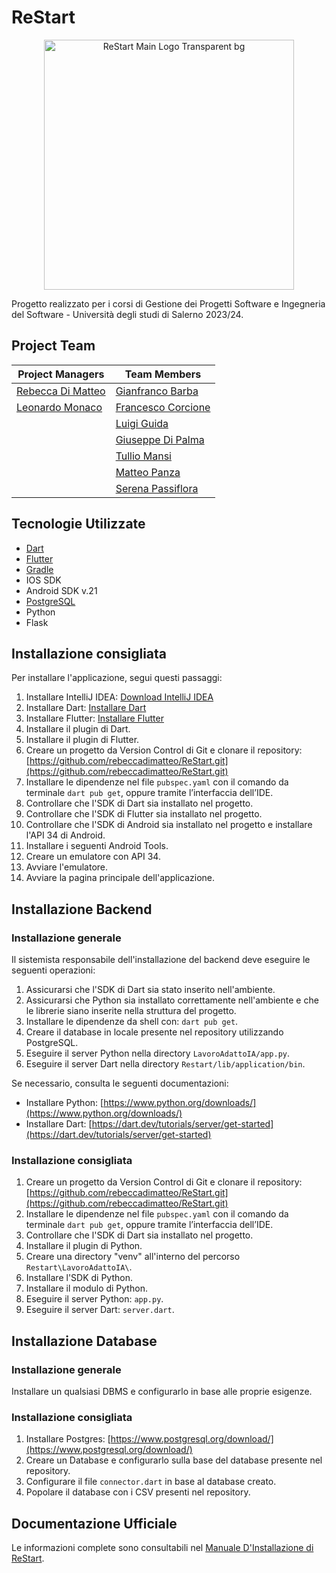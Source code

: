 # ReStart

<p align="center">
  <img alt="ReStart Main Logo Transparent bg" width="400" src="https://github.com/rebeccadimatteo/ReStart/assets/64544645/8bee9518-6866-4d6a-8ad6-b99721f4a027">
</p>

Progetto realizzato per i corsi di Gestione dei Progetti Software e Ingegneria del Software - Università degli studi di Salerno 2023/24.

## Project Team

| Project Managers                                   | Team Members                                      |
|----------------------------------------------------|---------------------------------------------------|
| [Rebecca Di Matteo](https://github.com/rebeccadimatteo) | [Gianfranco Barba](https://github.com/gianfrancobarba) |
| [Leonardo Monaco](https://github.com/lnrdmnc)       | [Francesco Corcione](https://github.com/FCorcione02)   |
|                                                    | [Luigi Guida](https://github.com/Fxller)              |
|                                                    | [Giuseppe Di Palma](https://github.com/SeaEris)        |
|                                                    | [Tullio Mansi](https://github.com/Mall1o)             |
|                                                    | [Matteo Panza](https://github.com/matpan23)           |
|                                                    | [Serena Passiflora](https://github.com/Sere6899)      |

## Tecnologie Utilizzate

- [Dart](https://docs.flutter.dev/)
- [Flutter](https://docs.flutter.dev/)
- [Gradle](https://gradle.org/)
- IOS SDK
- Android SDK v.21
- [PostgreSQL](https://www.postgresql.org/docs/)
- Python
- Flask

## Installazione consigliata

Per installare l'applicazione, segui questi passaggi:

1. Installare IntelliJ IDEA: [Download IntelliJ IDEA](https://www.jetbrains.com/idea/download/?section=windows)
2. Installare Dart: [Installare Dart](https://dart.dev/get-dart)
3. Installare Flutter: [Installare Flutter](https://docs.flutter.dev/get-started/install)
4. Installare il plugin di Dart.
5. Installare il plugin di Flutter.
6. Creare un progetto da Version Control di Git e clonare il repository: [https://github.com/rebeccadimatteo/ReStart.git](https://github.com/rebeccadimatteo/ReStart.git)
7. Installare le dipendenze nel file `pubspec.yaml` con il comando da terminale `dart pub get`, oppure tramite l’interfaccia dell’IDE.
8. Controllare che l'SDK di Dart sia installato nel progetto.
9. Controllare che l'SDK di Flutter sia installato nel progetto.
10. Controllare che l'SDK di Android sia installato nel progetto e installare l'API 34 di Android.
11. Installare i seguenti Android Tools.
12. Creare un emulatore con API 34.
13. Avviare l'emulatore.
14. Avviare la pagina principale dell'applicazione.

## Installazione Backend

### Installazione generale

Il sistemista responsabile dell'installazione del backend deve eseguire le seguenti operazioni:

1. Assicurarsi che l'SDK di Dart sia stato inserito nell'ambiente.
2. Assicurarsi che Python sia installato correttamente nell'ambiente e che le librerie siano inserite nella struttura del progetto.
3. Installare le dipendenze da shell con: `dart pub get`.
4. Creare il database in locale presente nel repository utilizzando PostgreSQL.
5. Eseguire il server Python nella directory `LavoroAdattoIA/app.py`.
6. Eseguire il server Dart nella directory `Restart/lib/application/bin`.

Se necessario, consulta le seguenti documentazioni:
- Installare Python: [https://www.python.org/downloads/](https://www.python.org/downloads/)
- Installare Dart: [https://dart.dev/tutorials/server/get-started](https://dart.dev/tutorials/server/get-started)

### Installazione consigliata

1. Creare un progetto da Version Control di Git e clonare il repository: [https://github.com/rebeccadimatteo/ReStart.git](https://github.com/rebeccadimatteo/ReStart.git)
2. Installare le dipendenze nel file `pubspec.yaml` con il comando da terminale `dart pub get`, oppure tramite l’interfaccia dell’IDE.
3. Controllare che l'SDK di Dart sia installato nel progetto.
4. Installare il plugin di Python.
5. Creare una directory "venv" all'interno del percorso `Restart\LavoroAdattoIA\`.
6. Installare l'SDK di Python.
7. Installare il modulo di Python.
8. Eseguire il server Python: `app.py`.
9. Eseguire il server Dart: `server.dart`.

## Installazione Database

### Installazione generale

Installare un qualsiasi DBMS e configurarlo in base alle proprie esigenze.

### Installazione consigliata

1. Installare Postgres: [https://www.postgresql.org/download/](https://www.postgresql.org/download/)
2. Creare un Database e configurarlo sulla base del database presente nel repository.
3. Configurare il file `connector.dart` in base al database creato.
4. Popolare il database con i CSV presenti nel repository.

## Documentazione Ufficiale

Le informazioni complete sono consultabili nel [Manuale D'Installazione di ReStart](https://github.com/rebeccadimatteo/ReStart/blob/main/Documents/Prodotto/Manuali/2023_C08_MI_V.1.0.pdf).
